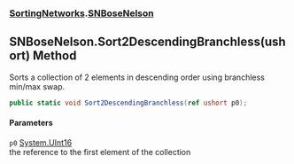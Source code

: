 ### [SortingNetworks](SortingNetworks.md 'SortingNetworks').[SNBoseNelson](SortingNetworks_SNBoseNelson.md 'SortingNetworks.SNBoseNelson')
## SNBoseNelson.Sort2DescendingBranchless(ushort) Method
Sorts a collection of 2 elements in descending order using branchless min/max swap.  
```csharp
public static void Sort2DescendingBranchless(ref ushort p0);
```
#### Parameters
<a name='SortingNetworks_SNBoseNelson_Sort2DescendingBranchless(ushort)_p0'></a>
`p0` [System.UInt16](https://docs.microsoft.com/en-us/dotnet/api/System.UInt16 'System.UInt16')  
the reference to the first element of the collection
  
